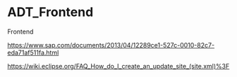 # ADT_Frontend
Frontend

https://www.sap.com/documents/2013/04/12289ce1-527c-0010-82c7-eda71af511fa.html

https://wiki.eclipse.org/FAQ_How_do_I_create_an_update_site_(site.xml)%3F
